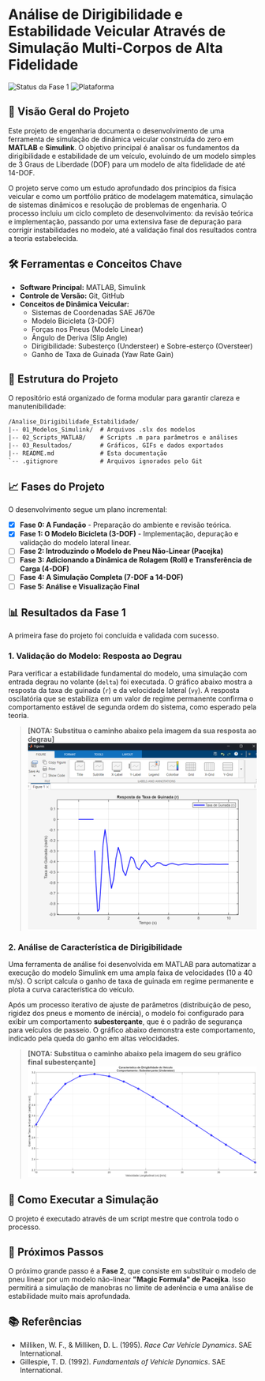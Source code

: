 # Análise de Dirigibilidade e Estabilidade Veicular Através de Simulação Multi-Corpos de Alta Fidelidade

![Status da Fase 1](https://img.shields.io/badge/Fase%201-Concluída%20%26%20Validada-brightgreen)
![Plataforma](https://img.shields.io/badge/Plataforma-MATLAB%20%26%20Simulink-blue)

## 🎯 Visão Geral do Projeto

Este projeto de engenharia documenta o desenvolvimento de uma ferramenta de simulação de dinâmica veicular construída do zero em **MATLAB** e **Simulink**. O objetivo principal é analisar os fundamentos da dirigibilidade e estabilidade de um veículo, evoluindo de um modelo simples de 3 Graus de Liberdade (DOF) para um modelo de alta fidelidade de até 14-DOF.

O projeto serve como um estudo aprofundado dos princípios da física veicular e como um portfólio prático de modelagem matemática, simulação de sistemas dinâmicos e resolução de problemas de engenharia. O processo incluiu um ciclo completo de desenvolvimento: da revisão teórica e implementação, passando por uma extensiva fase de depuração para corrigir instabilidades no modelo, até a validação final dos resultados contra a teoria estabelecida.

## 🛠️ Ferramentas e Conceitos Chave

* **Software Principal:** MATLAB, Simulink
* **Controle de Versão:** Git, GitHub
* **Conceitos de Dinâmica Veicular:**
    * Sistemas de Coordenadas SAE J670e
    * Modelo Bicicleta (3-DOF)
    * Forças nos Pneus (Modelo Linear)
    * Ângulo de Deriva (Slip Angle)
    * Dirigibilidade: Subesterço (Understeer) e Sobre-esterço (Oversteer)
    * Ganho de Taxa de Guinada (Yaw Rate Gain)

## 📁 Estrutura do Projeto

O repositório está organizado de forma modular para garantir clareza e manutenibilidade:

```
/Analise_Dirigibilidade_Estabilidade/
|-- 01_Modelos_Simulink/  # Arquivos .slx dos modelos
|-- 02_Scripts_MATLAB/    # Scripts .m para parâmetros e análises
|-- 03_Resultados/        # Gráficos, GIFs e dados exportados
|-- README.md             # Esta documentação
`-- .gitignore            # Arquivos ignorados pelo Git
```

## 📈 Fases do Projeto

O desenvolvimento segue um plano incremental:

-   [x] **Fase 0: A Fundação** - Preparação do ambiente e revisão teórica.
-   [x] **Fase 1: O Modelo Bicicleta (3-DOF)** - Implementação, depuração e validação do modelo lateral linear.
-   [ ] **Fase 2: Introduzindo o Modelo de Pneu Não-Linear (Pacejka)**
-   [ ] **Fase 3: Adicionando a Dinâmica de Rolagem (Roll) e Transferência de Carga (4-DOF)**
-   [ ] **Fase 4: A Simulação Completa (7-DOF a 14-DOF)**
-   [ ] **Fase 5: Análise e Visualização Final**

## 📊 Resultados da Fase 1

A primeira fase do projeto foi concluída e validada com sucesso.

### 1. Validação do Modelo: Resposta ao Degrau

Para verificar a estabilidade fundamental do modelo, uma simulação com entrada degrau no volante (`delta`) foi executada. O gráfico abaixo mostra a resposta da taxa de guinada (`r`) e da velocidade lateral (`vy`). A resposta oscilatória que se estabiliza em um valor de regime permanente confirma o comportamento estável de segunda ordem do sistema, como esperado pela teoria.

> **[NOTA: Substitua o caminho abaixo pela imagem da sua resposta ao degrau]**
> ![Resposta ao Degrau](03_Resultados/grafico_resposta_degrau.png)

### 2. Análise de Característica de Dirigibilidade

Uma ferramenta de análise foi desenvolvida em MATLAB para automatizar a execução do modelo Simulink em uma ampla faixa de velocidades (10 a 40 m/s). O script calcula o ganho de taxa de guinada em regime permanente e plota a curva característica do veículo.

Após um processo iterativo de ajuste de parâmetros (distribuição de peso, rigidez dos pneus e momento de inércia), o modelo foi configurado para exibir um comportamento **subesterçante**, que é o padrão de segurança para veículos de passeio. O gráfico abaixo demonstra este comportamento, indicado pela queda do ganho em altas velocidades.

> **[NOTA: Substitua o caminho abaixo pela imagem do seu gráfico final subesterçante]**
> ![Característica Subesterçante](03_Resultados/grafico_final_subestercante.png)

## 🚀 Como Executar a Simulação

O projeto é executado através de um script mestre que controla todo o processo.

## 🔮 Próximos Passos

O próximo grande passo é a **Fase 2**, que consiste em substituir o modelo de pneu linear por um modelo não-linear **"Magic Formula" de Pacejka**. Isso permitirá a simulação de manobras no limite de aderência e uma análise de estabilidade muito mais aprofundada.

## 📚 Referências

* Milliken, W. F., & Milliken, D. L. (1995). *Race Car Vehicle Dynamics*. SAE International.
* Gillespie, T. D. (1992). *Fundamentals of Vehicle Dynamics*. SAE International.
